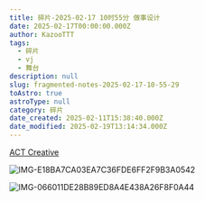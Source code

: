 ```yaml
---
title: 碎片-2025-02-17 10时55分 做事设计
date: 2025-02-17T00:00:00.000Z
author: KazooTTT
tags:
  - 碎片
  - vj
  - 舞台
description: null
slug: fragmented-notes-2025-02-17-10-55-29
toAstro: true
astroType: null
category: 碎片
date_created: 2025-02-11T15:38:40.000Z
date_modified: 2025-02-19T13:14:34.000Z
---
```


[ACT Creative](<https://actcreative.tw/>)

![IMG-E18BA7CA03EA7C36FDE6FF2F9B3A0542](/mdImages/IMG-E18BA7CA03EA7C36FDE6FF2F9B3A0542.png)

![IMG-066011DE28B89ED8A4E438A26F8F0A44](/mdImages/IMG-066011DE28B89ED8A4E438A26F8F0A44.png)

